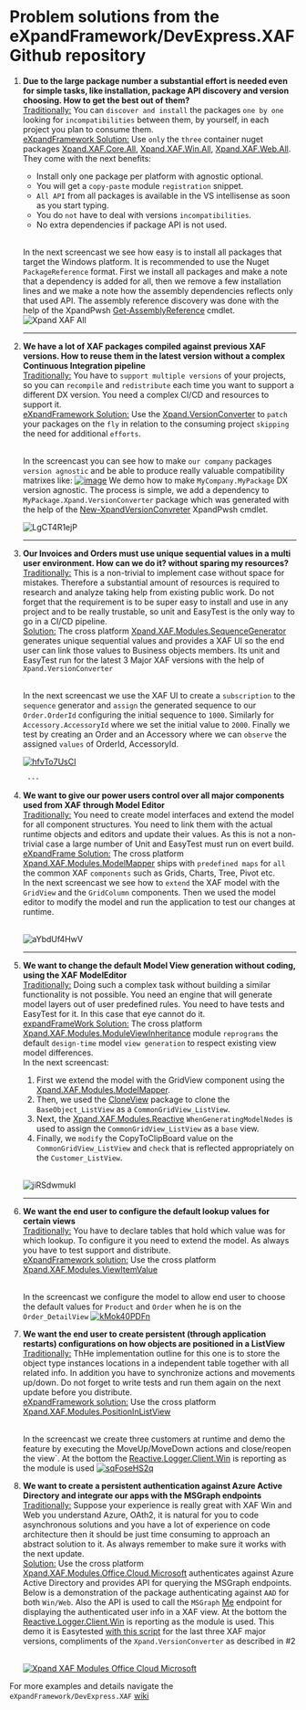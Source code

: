 # Problem solutions from the eXpandFramework/DevExpress.XAF Github repository

1. **Due to the large package number a substantial effort is needed even for simple tasks, like installation, package API discovery and version choosing. How to get the best out of them?**
   </br><u>Traditionally:</u>
      You can `discover and install` the packages `one by one` looking for `incompatibilities` between them, by yourself, in each project you plan to consume them.
   </br><u>eXpandFramework Solution:</u>
    Use `only` the `three` container nuget packages [Xpand.XAF.Core.All](https://www.nuget.org/packages/Xpand.XAF.Core.All), [Xpand.XAF.Win.All](https://www.nuget.org/packages/Xpand.XAF.Win.All), [Xpand.XAF.Web.All](https://www.nuget.org/packages/Xpand.XAF.Web.All). They come with the next benefits:
    * Install only one package per platform with agnostic optional.
    * You will get a `copy-paste` module `registration` snippet. 
    * `All API` from all packages is available in the VS intellisense as soon as you start typing. 
    * You do `not` have to deal with versions `incompatibilities`.
    * No extra dependencies if package API is not used.

    </br>In the next screencast we see how easy is to install all packages that target the Windows platform. It is recommended to use the Nuget `PackageReference` format. First we install all packages and make a note that a dependency is added for all, then we remove a few installation lines and we make a note how the assembly dependencies reflects only that used API. The assembly reference discovery was done with the help of the XpandPwsh [Get-AssemblyReference](https://github.com/eXpandFramework/XpandPwsh/wiki/Get-AssemblyReference) cmdlet.</br>
    ![Xpand XAF All](https://user-images.githubusercontent.com/159464/86915211-447c3780-c12a-11ea-973d-3096044dc22b.gif)

    ---

1. **We have a lot of XAF packages compiled against previous XAF versions.  How to reuse them in the latest version without a complex Continuous Integration pipeline**
   </br><u>Traditionally:</u>
   You have to `support multiple versions` of your projects, so you can `recompile` and `redistribute` each time you want to support a different DX version. You need a complex CI/CD and resources to support it.
    </br><u>eXpandFramework Solution:</u>
    Use the [Xpand.VersionConverter](https://github.com/eXpandFramework/DevExpress.XAF/tree/master/tools/Xpand.VersionConverter) to `patch` your packages on the `fly` in relation to the consuming project `skipping` the need for additional `efforts`.

    </br>In the screencast you can see how to make `our company` packages `version agnostic` and be able to produce really valuable compatibility matrixes like: 
    [![image](https://user-images.githubusercontent.com/159464/87158168-fbfa8080-c2c7-11ea-9b33-93b67bad7c78.png)](https://github.com/eXpandFramework/DevExpress.XAF#compatibility-matrix)
    We demo how to make `MyCompany.MyPackage` DX version agnostic. The process is simple, we add a dependency to `MyPackage.Xpand.VersionConverter` package which was generated with the help of the [New-XpandVersionConvreter](https://github.com/eXpandFramework/XpandPwsh/wiki/New-XpandVersionConverter) XpandPwsh cmdlet.</br>

    ![LgCT4R1ejP](https://user-images.githubusercontent.com/159464/87150508-db77f980-c2ba-11ea-97c0-59c50a52ac0f.gif)

    ---

1. **Our Invoices and Orders must use unique sequential values in a multi user environment. How can we do it? without sparing my resources?**
   </br><u>Traditionally:</u>
   This is a non-trivial to implement case without space for mistakes. Therefore a substantial amount of resources is required to research and analyze taking help from existing public work. Do not forget that the requirement is to be super easy to install and use in any project and to be really trustable, so unit and EasyTest is the only way to go in a CI/CD pipeline. 
    </br><u>Solution:</u>
    The cross platform [Xpand.XAF.Modules.SequenceGenerator](https://github.com/eXpandFramework/DevExpress.XAF/tree/master/src/Modules/SequenceGenerator) generates unique sequential values and provides a XAF UI so the end user can link those values to Business objects members. Its unit and EasyTest run for the latest 3 Major XAF versions with the help of `Xpand.VersionConverter`</br>

    </br>In the next screencast we use the XAF UI to create a `subscription` to the `sequence` generator and `assign` the generated sequence to our  `Order.OrderId` configuring the initial sequence to `1000`. Similarly for `Accessory.AccessoryId` where we set the initial value to `2000`. Finally we test by creating an Order and an Accessory where we can `observe` the assigned `values` of OrderId, AccessoryId.

    [![hfvTo7UsCI](https://user-images.githubusercontent.com/159464/80309035-f918e500-87da-11ea-8f52-7799457213cf.gif)](https://www.youtube.com/watch?v=t1BDPFU01z8)

        ---

1. **We want to give our power users control over all major components used from XAF through Model Editor**
</br><u>Traditionally:</u>
You need to create model interfaces and extend the model for all component structures. You need to link them with the actual runtime objects and editors and update their values. As this is not a non-trivial case a large number of Unit and EasyTest must run on evert build.
</br><u>eXpandFrame Solution:</u>
The cross platform [Xpand.XAF.Modules.ModelMapper](https://github.com/eXpandFramework/DevExpress.XAF/tree/master/src/Modules/ModelMapper) ships with `predefined maps` for `all` the common XAF `components` such as Grids, Charts, Tree, Pivot etc.
</br>In the next screencast we see how to `extend` the XAF model with the `GridView` and the `GridColumn` components. Then we used the model editor to modify the model and run the application to test our changes at runtime.</br></br>

   ![aYbdUf4HwV](https://user-images.githubusercontent.com/159464/86943203-d1d18300-c14e-11ea-9d68-ee68ff57455f.gif)

    ---

1. **We want to change the default Model View generation without coding, using the XAF ModelEditor**
</br><u>Traditionally:</u>
Doing such a complex task without building a similar functionality is not possible. You need an engine that will generate model layers out of user predefined rules. You need to have tests and EasyTest for it. In this case that eye cannot do it. 
</br><u>expandFrameWork Solution:</u>
The cross platform [Xpand.XAF.Modules.ModuleViewInheritance](https://github.com/eXpandFramework/DevExpress.XAF/tree/master/src/Modules/ModelViewInheritance) module `reprograms` the default `design-time` model `view generation` to respect existing view model differences.
 </br>In the next screencast: 
   1. First we extend the model with the GridView component using the [Xpand.XAF.Modules.ModelMapper](https://github.com/eXpandFramework/DevExpress.XAF/tree/master/src/Modules/ModelMapper).
   1. Then, we used the [CloneView](https://github.com/eXpandFramework/DevExpress.XAF/tree/master/src/Modules/CloneModelView) package to clone the `BaseObject_ListView` as a `CommonGridView_ListView`. 
   2. Next, the [Xpand.XAF.Modules.Reactive](https://github.com/eXpandFramework/DevExpress.XAF/tree/master/src/Modules/Reactive) `WhenGeneratingModelNodes` is used to assign the `CommonGridView_ListView` as a `base` view.
   2. Finally, we `modify` the CopyToClipBoard value on the `CommonGridView_ListView` and `check` that is reflected appropriately on the `Customer_ListView`. </br></br>
   
   ![jiRSdwmukl](https://user-images.githubusercontent.com/159464/86963022-84640e80-c16c-11ea-8f8d-523a4d6f3312.gif)

   ---
1. **We want the end user to configure the default lookup values for certain views**
</br><u>Traditionally:</u>
You have to declare tables that hold which value was for which lookup. To configure it you need to extend the model. As always you have to test support and distribute.
</br><u>eXpandFramework solution:</u>
Use the cross platform [Xpand.XAF.Modules.ViewItemValue](https://github.com/eXpandFramework/DevExpress.XAF/tree/master/src/Modules/ViewItemValue)

   </br> In the screencast we configure the model to allow end user to choose the default values for `Product` and `Order` when he is on the `Order_DetailView`
   [![kMok40PDFn](https://user-images.githubusercontent.com/159464/83734915-4e58d980-a658-11ea-90db-c05fa9f614ac.gif)](https://www.youtube.com/watch?v=90MzTKyVlsg&t=21s)

1. **We want the end user to create persistent (through application restarts) configurations  on how objects are positioned in a ListView**
</br><u>Traditionally:</u>
ThHe implementation outline for this one is to store the object type instances locations in a independent table together with all related info. In addition you have to synchronize actions and movements up/down. Do not forget to write tests and run them again on the next update before you distribute.
</br><u>eXpandFramework solution:</u>
Use the cross platform [Xpand.XAF.Modules.PositionInListView](https://github.com/eXpandFramework/DevExpress.XAF/tree/master/src/Modules/PositionInListView)


   </br>In the screencast we create three customers at runtime and demo the feature by executing the MoveUp/MoveDown actions and close/reopen the view`. At the bottom the [Reactive.Logger.Client.Win](https://github.com/eXpandFramework/DevExpress.XAF/tree/master/src/Modules/Reactive.Logger.Client.Win) is reporting as the module is used
   [![sqFoseHS2q](https://user-images.githubusercontent.com/159464/82759129-e4d50180-9df3-11ea-8bb9-eb6b36452c51.gif)](https://www.youtube.com/watch?v=JBoVNXo19ek)

1. **We want to create a persistent authentication against Azure Active Directory and integrate our apps with the MSGraph endpoints**
</br><u>Traditionally:</u>
Suppose your experience is really great with XAF Win and Web you understand Azure, OAth2, it is natural for you to code asynchronous solutions and you have a lot of experience on code architecture then it should be just time consuming to approach an abstract solution to it. As always remember to make sure it works with the next update. 
</br><u>Solution:</u>
Use the cross platform [Xpand.XAF.Modules.Office.Cloud.Microsoft](https://github.com/eXpandFramework/DevExpress.XAF/tree/master/src/Modules/Office.Cloud.Microsoft) authenticates against Azure Active Directory and provides API for querying the MSGraph endpoints.</br>
Below is a demonstration of the package authenticating against `AAD` for both `Win/Web`. Also the API is used to call the `MSGraph` [Me](https://docs.microsoft.com/en-us/graph/api/user-get?view=graph-rest-1.0&tabs=http) endpoint for displaying the authenticated user info in a XAF view. At the bottom the [Reactive.Logger.Client.Win](https://github.com/eXpandFramework/DevExpress.XAF/tree/master/src/Modules/Reactive.Logger.Client.Win) is reporting as the module is used. This demo it is Easytested [with this script](https://github.com/eXpandFramework/DevExpress.XAF/blob/master/src/Tests/ALL/CommonFiles/MicrosoftService.cs) for the last three XAF major versions, compliments of the `Xpand.VersionConverter` as described in #2</br></br>

   [![Xpand XAF Modules Office Cloud Microsoft](https://user-images.githubusercontent.com/159464/86131887-e24e8180-baee-11ea-8c02-b64b2c639b6d.gif)](https://www.youtube.com/watch?v=XIczKjE2sFw)

For more examples and details navigate the `eXpandFramework/DevExpress.XAF` [wiki](https://github.com/eXpandFramework/DevExpress.XAF/wiki)
